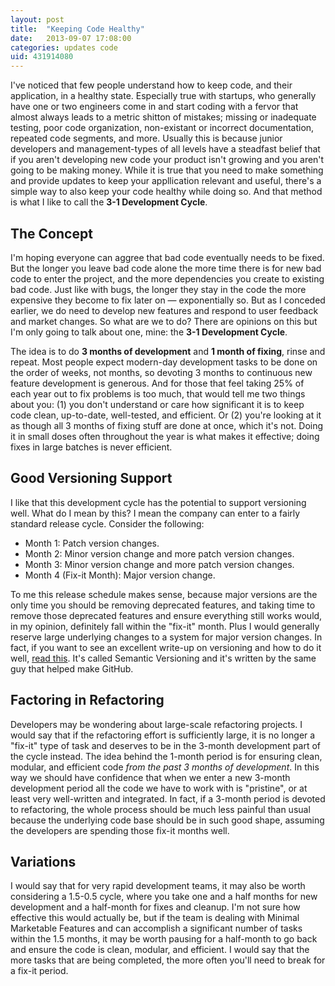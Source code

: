 ```yaml
---
layout: post
title:  "Keeping Code Healthy"
date:   2013-09-07 17:08:00
categories: updates code
uid: 431914080
---
```


I've noticed that few people understand how to keep code, and their application,
in a healthy state. Especially true with startups, who generally have one or two
engineers come in and start coding with a fervor that almost always leads to a
metric shitton of mistakes; missing or inadequate testing, poor code
organization, non-existant or incorrect documentation, repeated code segments,
and more. Usually this is because junior developers and management-types of all
levels have a steadfast belief that if you aren't developing new code your
product isn't growing and you aren't going to be making money. While it is true
that you need to make something and provide updates to keep your appllication
relevant and useful, there's a simple way to also keep your code healthy while
doing so. And that method is what I like to call the __3-1 Development Cycle__.

## The Concept

I'm hoping everyone can aggree that bad code eventually needs to be fixed. But
the longer you leave bad code alone the more time there is for new bad code to
enter the project, and the more dependencies you create to existing bad
code. Just like with bugs, the longer they stay in the code the more expensive
they become to fix later on &mdash; exponentially so. But as I conceded earlier,
we do need to develop new features and respond to user feedback and market
changes. So what are we to do? There are opinions on this but I'm only going to
talk about one, mine: the __3-1 Development Cycle__.

The idea is to do __3 months of development__ and __1 month of fixing__, rinse
and repeat. Most people expect modern-day development tasks to be done on the
order of weeks, not months, so devoting 3 months to continuous new feature
development is generous. And for those that feel taking 25% of each year out to
fix problems is too much, that would tell me two things about you: (1) you don't
understand or care how significant it is to keep code clean, up-to-date,
well-tested, and efficient. Or (2) you're looking at it as though all 3 months
of fixing stuff are done at once, which it's not. Doing it in small doses often
throughout the year is what makes it effective; doing fixes in large batches is
never efficient.

## Good Versioning Support

I like that this development cycle has the potential to support versioning
well. What do I mean by this? I mean the company can enter to a fairly standard
release cycle. Consider the following:

- Month 1: Patch version changes.
- Month 2: Minor version change and more patch version changes.
- Month 3: Minor version change and more patch version changes.
- Month 4 (Fix-it Month): Major version change.

To me this release schedule makes sense, because major versions are the only
time you should be removing deprecated features, and taking time to remove those
deprecated features and ensure everything still works would, in my opinion,
definitely fall within the "fix-it" month. Plus I would generally reserve large
underlying changes to a system for major version changes. In fact, if you want
to see an excellent write-up on versioning and how to do it well,
[read this][semver]. It's called Semantic Versioning and it's written by the
same guy that helped make GitHub.

## Factoring in Refactoring

Developers may be wondering about large-scale refactoring projects. I would say
that if the refactoring effort is sufficiently large, it is no longer a "fix-it"
type of task and deserves to be in the 3-month development part of the cycle
instead. The idea behind the 1-month period is for ensuring clean, modular, and
efficient code _from the past 3 months of development_. In this way we should
have confidence that when we enter a new 3-month development period all the code
we have to work with is "pristine", or at least very well-written and
integrated. In fact, if a 3-month period is devoted to refactoring, the whole
process should be much less painful than usual because the underlying code base
should be in such good shape, assuming the developers are spending those fix-it
months well.

## Variations

I would say that for very rapid development teams, it may also be worth
considering a 1.5-0.5 cycle, where you take one and a half months for new
development and a half-month for fixes and cleanup. I'm not sure how effective
this would actually be, but if the team is dealing with Minimal Marketable
Features and can accomplish a significant number of tasks within the 1.5 months,
it may be worth pausing for a half-month to go back and ensure the code is
clean, modular, and efficient. I would say that the more tasks that are being
completed, the more often you'll need to break for a fix-it period.

[semver]: http://semver.org/

